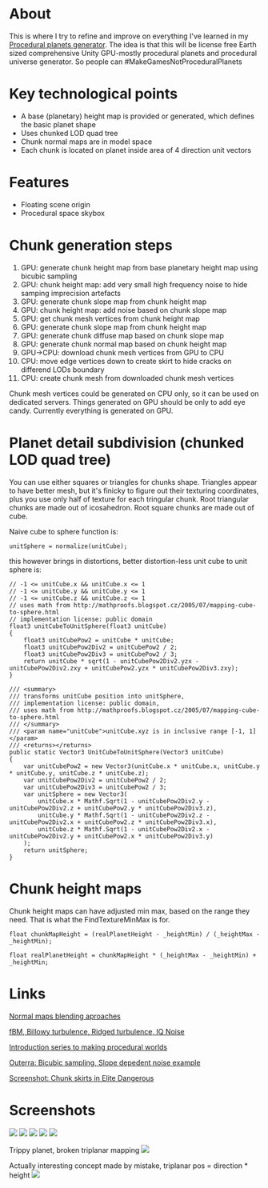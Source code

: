 # About
This is where I try to refine and improve on everything I've learned in my [Procedural planets generator](https://github.com/aeroson/procedural-planets-generator). The idea is that this will be license free Earth sized comprehensive Unity GPU-mostly procedural planets and procedural universe generator. So people can #MakeGamesNotProceduralPlanets

# Key technological points
- A base (planetary) height map is provided or generated, which defines the basic planet shape
- Uses chunked LOD quad tree
- Chunk normal maps are in model space
- Each chunk is located on planet inside area of 4 direction unit vectors

# Features
- Floating scene origin
- Procedural space skybox

# Chunk generation steps
1. GPU: generate chunk height map from base planetary height map using bicubic sampling
2. GPU: chunk height map: add very small high frequency noise to hide samping imprecision artefacts
3. GPU: generate chunk slope map from chunk height map
4. GPU: chunk height map: add noise based on chunk slope map
5. GPU: get chunk mesh vertices from chunk height map
6. GPU: generate chunk slope map from chunk height map
7. GPU: generate chunk diffuse map based on chunk slope map
8. GPU: generate chunk normal map based on chunk height map
9. GPU->CPU: download chunk mesh vertices from GPU to CPU
10. CPU: move edge vertices down to create skirt to hide cracks on differend LODs boundary
11. CPU: create chunk mesh from downloaded chunk mesh vertices

Chunk mesh vertices could be generated on CPU only, so it can be used on dedicated servers. Things generated on GPU should be only to add eye candy. Currently everything is generated on GPU.

# Planet detail subdivision (chunked LOD quad tree)
You can use either squares or triangles for chunks shape. Triangles appear to have better mesh, but it's finicky to figure out their texturing coordinates, plus you use only half of texture for each tringular chunk.
Root triangular chunks are made out of icosahedron. Root square chunks are made out of cube.

Naive cube to sphere function is:
```
unitSphere = normalize(unitCube);
```
this however brings in distortions, better distortion-less unit cube to unit sphere is:
```
// -1 <= unitCube.x && unitCube.x <= 1
// -1 <= unitCube.y && unitCube.y <= 1
// -1 <= unitCube.z && unitCube.z <= 1
// uses math from http://mathproofs.blogspot.cz/2005/07/mapping-cube-to-sphere.html
// implementation license: public domain
float3 unitCubeToUnitSphere(float3 unitCube)
{
	float3 unitCubePow2 = unitCube * unitCube;
	float3 unitCubePow2Div2 = unitCubePow2 / 2;
	float3 unitCubePow2Div3 = unitCubePow2 / 3;
	return unitCube * sqrt(1 - unitCubePow2Div2.yzx - unitCubePow2Div2.zxy + unitCubePow2.yzx * unitCubePow2Div3.zxy);
}
```
```
/// <summary>
/// transforms unitCube position into unitSphere,
/// implementation license: public domain,
/// uses math from http://mathproofs.blogspot.cz/2005/07/mapping-cube-to-sphere.html
/// </summary>
/// <param name="unitCube">unitCube.xyz is in inclusive range [-1, 1]</param>
/// <returns></returns>
public static Vector3 UnitCubeToUnitSphere(Vector3 unitCube)
{
	var unitCubePow2 = new Vector3(unitCube.x * unitCube.x, unitCube.y * unitCube.y, unitCube.z * unitCube.z);
	var unitCubePow2Div2 = unitCubePow2 / 2;
	var unitCubePow2Div3 = unitCubePow2 / 3;
	var unitSphere = new Vector3(
		unitCube.x * Mathf.Sqrt(1 - unitCubePow2Div2.y - unitCubePow2Div2.z + unitCubePow2.y * unitCubePow2Div3.z),
		unitCube.y * Mathf.Sqrt(1 - unitCubePow2Div2.z - unitCubePow2Div2.x + unitCubePow2.z * unitCubePow2Div3.x),
		unitCube.z * Mathf.Sqrt(1 - unitCubePow2Div2.x - unitCubePow2Div2.y + unitCubePow2.x * unitCubePow2Div3.y)
	);
	return unitSphere;
}
```


# Chunk height maps
Chunk height maps can have adjusted min max, based on the range they need. That is what the FindTextureMinMax is for.
```
float chunkMapHeight = (realPlanetHeight - _heightMin) / (_heightMax - _heightMin);

float realPlanetHeight = chunkMapHeight * (_heightMax - _heightMin) + _heightMin;
```


# Links
[Normal maps blending aproaches](http://blog.selfshadow.com/publications/blending-in-detail/)

[fBM, Billowy turbulence, Ridged turbulence, IQ Noise](http://www.decarpentier.nl/scape-procedural-basics)

[Introduction series to making procedural worlds](https://acko.net/blog/making-worlds-introduction/)

[Outerra: Bicubic sampling, Slope depedent noise example](http://www.outerra.com/procedural/demo.html)

[Screenshot: Chunk skirts in Elite Dangerous](https://image.prntscr.com/image/ftDCxkimQK6uRgKqs9WBdg.png)



# Screenshots
![](https://image.prntscr.com/image/lv0pwbK-R0CGY1vul4sscQ.png)
![](https://image.prntscr.com/image/Er1Jco2CQIWRK78frl0r_A.png)
![](https://image.prntscr.com/image/70iHXoC0SRuWO9_dFqGeHQ.png)
![](https://image.prntscr.com/image/KH_JAmfrTiqcKP1Nkud8wg.png)
![](https://image.prntscr.com/image/phJL6VqzTFCSYSSzSg4Fww.png)

Trippy planet, broken triplanar mapping
![](https://i.imgur.com/A5GUZCv.png)

Actually interesting concept made by mistake, triplanar pos = direction * height 
![](https://i.imgur.com/yQg9s90.png)
